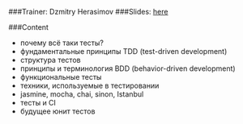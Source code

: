 ###Trainer: Dzmitry Herasimov
###Slides:
[here](http://rolling-scopes.github.io/slides/school/jstesting-talk/#/)

###Content

- почему всё таки тесты?
- фундаментальные принципы TDD (test-driven development)
- структура тестов
- принципы и терминология BDD (behavior-driven development)
- функциональные тесты
- техники, используемые в тестировании
- jasmine, mocha, chai, sinon, Istanbul
- тесты и CI
- будущее юнит тестов